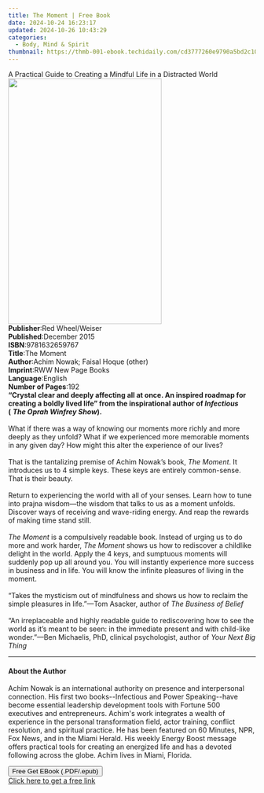 ```yaml
---
title: The Moment | Free Book
date: 2024-10-24 16:23:17
updated: 2024-10-26 10:43:29
categories:
  - Body, Mind & Spirit
thumbnail: https://thmb-001-ebook.techidaily.com/cd3777260e9790a5bd2c107ba2d8b2f7be90e5372fa7dfb1b9898e8f39e08994.jpg
---
```

<main id="book-container">
  <div class="flex flex-col">
    <div class="book-brief flex-1 py-6 px-4 sm:p-6 md:py-10 md:px-8">
      <!-- brief-->
      <div class="book-brief-main">
        A Practical Guide to Creating a Mindful Life in a Distracted World
      </div>
    </div>
    <div
      class="book-meta-info flex-1 grid gap-4 col-start-1 col-end-3 row-start-1 sm:mb-6 sm:grid-cols-4 lg:gap-6 lg:col-start-2 lg:row-end-6 lg:row-span-6 lg:mb-0"
    >
      <div
        class="book-meta-info-left place-content-center mt-4 p-4 text-sm leading-6 col-start-2 col-span-2 dark:text-slate-400"
      >
        <img
          class="w-full h-500 object-cover rounded-lg sm:h-255 sm:col-span-2 lg:col-span-full"
          src="https://img-001-ebook.techidaily.com/5cccbaa1cf14ed423659bfec123eda8ee4f8894007e9384555a203d0e9d05f68.jpg"
          alt=""
          width="312"
          height="500"
        />
      </div>
      <div
        class="book-meta-info-right mt-2 col-start-1 row-start-2 col-span-3 self-center"
      >
        <!-- meta data  -->
        <div class="flex flex-col px-4 md:px-8">
          <div class="flex-1">
            <strong>Publisher</strong>:<span class="px-2"
              >Red Wheel/Weiser</span
            >
          </div>
          <div class="flex-1">
            <strong>Published</strong>:<span class="px-2">December 2015</span>
          </div>
          <div class="flex-1">
            <strong>ISBN</strong>:<span class="px-2">9781632659767</span>
          </div>
          <div class="flex-1">
            <strong>Title</strong>:<span class="px-2">The Moment</span>
          </div>
          <div class="flex-1">
            <strong>Author</strong>:<span class="px-2"
              >Achim Nowak; Faisal Hoque (other)</span
            >
          </div>
          <div class="flex-1">
            <strong>Imprint</strong>:<span class="px-2"
              >RWW New Page Books</span
            >
          </div>
          <div class="flex-1">
            <strong>Language</strong>:<span class="px-2">English</span>
          </div>
          <div class="flex-1">
            <strong>Number of Pages</strong>:<span class="px-2">192</span>
          </div>
        </div>
      </div>
    </div>
    <div class="book-description flex-1 py-6 px-4 sm:p-6 md:py-10 md:px-8">
      <div class="book-description-main">
        <div accordion-content="" id="description">
          <b
            >“Crystal clear and deeply affecting all at once. An inspired
            roadmap for creating a boldly lived life” from the inspirational
            author of <i>Infectious</i> (</b
          >&nbsp;<b><i>The Oprah Winfrey Show</i></b
          ><b>).</b><br />
          &nbsp;<br />
          What if there was a way of knowing our moments more richly and more
          deeply as they unfold? What if we experienced more memorable moments
          in any given day? How might this alter the experience of our lives?<br />
          &nbsp;<br />
          That is the tantalizing premise of Achim Nowak’s book,
          <i>The Moment</i>. It introduces us to 4 simple keys. These keys are
          entirely common-sense. That is their beauty.<br />
          &nbsp;<br />
          Return to experiencing the world with all of your senses. Learn how to
          tune into prajna wisdom—the wisdom that talks to us as a moment
          unfolds. Discover ways of receiving and wave-riding energy. And reap
          the rewards of making time stand still.<br />
          &nbsp;<br /><i>The Moment</i> is a compulsively readable book. Instead
          of urging us to do more and work harder, <i>The Moment</i> shows us
          how to rediscover a childlike delight in the world. Apply the 4 keys,
          and sumptuous moments will suddenly pop up all around you. You will
          instantly experience more success in business and in life. You will
          know the infinite pleasures of living in the moment.<br /><br />
          “Takes the mysticism out of mindfulness and shows us how to reclaim
          the simple pleasures in life.”—Tom Asacker, author of&nbsp;<i
            >The Business of Belief</i
          ><br /><br />
          “An irreplaceable and highly readable guide to rediscovering how to
          see the world as it’s meant to be seen: in the immediate present and
          with child-like wonder.”—Ben Michaelis, PhD, clinical psychologist,
          author of&nbsp;<i>Your Next Big Thing</i>
        </div>
        <div class="accordion-fader"></div>
      </div>
    </div>
    <div class="book-excerpts flex-1 py-6 px-4 sm:p-6 md:py-10 md:px-8">
      <!-- excerpts-->
      <div class="book-excerpts-main">
        <hr />
        <h4 class="placeholder placeholder-heading">
          <span>About the Author</span>
        </h4>
        <p>
          Achim Nowak is an international authority on presence and
          interpersonal connection. His first two books--Infectious and Power
          Speaking--have become essential leadership development tools with
          Fortune 500 executives and entrepreneurs. Achim's work integrates a
          wealth of experience in the personal transformation field, actor
          training, conflict resolution, and spiritual practice. He has been
          featured on 60 Minutes, NPR, Fox News, and in the Miami Herald. His
          weekly Energy Boost message offers practical tools for creating an
          energized life and has a devoted following across the globe. Achim
          lives in Miami, Florida.
        </p>
      </div>
    </div>
    <div
      class="book-about-author flex-1 py-6 px-4 sm:p-6 md:py-10 md:px-8"
    ></div>
    <div class="book-free-get flex-1 py-6 px-4 sm:p-6 md:py-10 md:px-8">
      <button
        id="btn-free-get"
        class="bg-blue-500 hover:bg-blue-700 text-white font-bold py-2 px-4 rounded"
      >
        Free Get EBook (.PDF/.epub)
      </button>
      <div id="countdown-display" class="px-2 text-lg mt-2"></div>
      <a
        id="free-link"
        class="hidden bg-blue-500 hover:bg-blue-700 text-white font-bold py-2 px-4 rounded"
        href="https://www.ebooks.com/en-us/book/210002010/the-moment/achim-nowak/"
        target="_blank"
        >Click here to get a free link</a
      >
    </div>
    <script>
      let countdownTime = 0;
      let countdownInterval = null;
      document
        .getElementById('btn-free-get')
        .addEventListener('click', startCountdown);
      function startCountdown() {
        countdownTime = new Date().getTime() + 60000 * 3;
        countdownInterval = setInterval(updateCountdown, 1000);
        document.getElementById('btn-free-get').disabled = true;
        document
          .getElementById('btn-free-get')
          .classList.add('bg-gray-500', 'cursor-not-allowed');
      }
      function updateCountdown() {
        let currentTime = new Date().getTime();
        let timeLeft = countdownTime - currentTime;
        let secondsLeft = Math.floor(timeLeft / 1000);
        document.getElementById('countdown-display').innerHTML =
          `Remaining time: ${secondsLeft} seconds.`;
        if (secondsLeft <= 0) {
          clearInterval(countdownInterval);
          document.getElementById('btn-free-get').classList.add('hidden');
          document.getElementById('free-link').classList.remove('hidden');
          document.getElementById('countdown-display').innerHTML = '';
        }
      }
    </script>
  </div>
</main>
